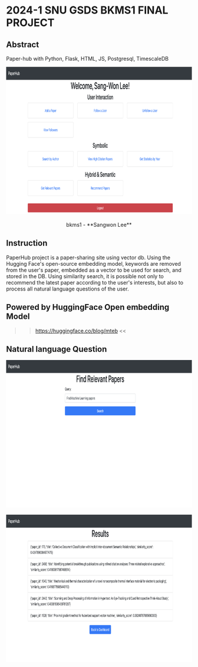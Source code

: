 # 2024-1 SNU GSDS BKMS1 FINAL PROJECT

## Abstract
Paper-hub 
with Python, Flask, HTML, JS, Postgresql, TimescaleDB

<div align="center">
<img src=examples/dashboard.png width="640" height="400"/> <br> <br>
<div align="center">bkms1 - **Sangwon Lee**</div>
</div>

## Instruction
<!-- prettier-ignore -->
PaperHub project is a paper-sharing site using vector db. Using the Hugging Face's open-source embedding model, keywords are removed from the user's paper, embedded as a vector to be used for search, and stored in the DB. Using similarity search, it is possible not only to recommend the latest paper according to the user's interests, but also to process all natural language questions of the user.

## Powered by HuggingFace Open embedding Model
>> https://huggingface.co/blog/mteb <<

## Natural language Question
<div align="center">
<img src='examples/find paper with nl question.png' width="640" height="400"/> <br> <br>
</div>
<div align="center">
<img src='examples/nlq result.png' width="640" height="400"/> <br> <br>
</div>

